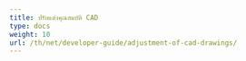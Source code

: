 ```yaml
---
title: ปรับแต่งคุณสมบัติ CAD
type: docs
weight: 10
url: /th/net/developer-guide/adjustment-of-cad-drawings/
---
```

